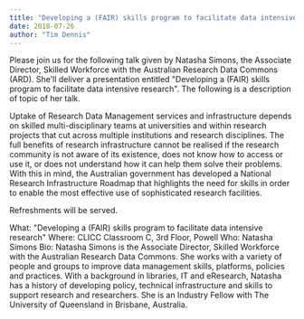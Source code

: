 ```yaml
---
title: "Developing a (FAIR) skills program to facilitate data intensive research"
date: 2018-07-26
author: "Tim Dennis"
---
```


Please join us for the following talk given by Natasha Simons, the Associate Director, Skilled Workforce with the Australian Research Data Commons (ARD). She'll deliver a presentation entitled "Developing a (FAIR) skills program to facilitate data intensive research". The following is a description of topic of her talk. 

Uptake of Research Data Management services and infrastructure depends on skilled multi-disciplinary teams at universities and within research projects that cut across multiple institutions and research disciplines. The full benefits of research infrastructure cannot be realised if the research community is not aware of its existence, does not know how to access or use it, or does not understand how it can help them solve their problems. With this in mind, the Australian government has developed a National Research Infrastructure Roadmap that highlights the need for skills in order to enable the most effective use of sophisticated research facilities.

Refreshments will be served. 

What: "Developing a (FAIR) skills program to facilitate data intensive research"
Where: CLICC Classroom C, 3rd Floor, Powell
Who: Natasha Simons
Bio: Natasha Simons is the Associate Director, Skilled Workforce with the Australian Research Data Commons. She works with a variety of people and groups to improve data management skills, platforms, policies and practices. With a background in libraries, IT and eResearch, Natasha has a history of developing policy, technical infrastructure and skills to support research and researchers. She is an Industry Fellow with The University of Queensland in Brisbane, Australia.
